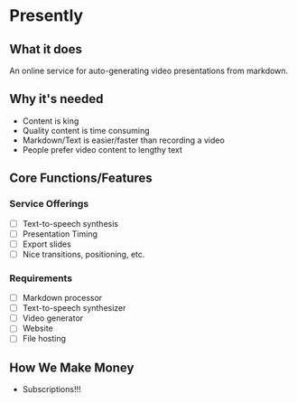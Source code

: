 # Presently

## What it does

An online service for auto-generating video presentations from markdown.

## Why it's needed

* Content is king
* Quality content is time consuming
* Markdown/Text is easier/faster than recording a video
* People prefer video content to lengthy text

## Core Functions/Features

### Service Offerings

- [ ] Text-to-speech synthesis
- [ ] Presentation Timing
- [ ] Export slides
- [ ] Nice transitions, positioning, etc.

### Requirements

- [ ] Markdown processor
- [ ] Text-to-speech synthesizer
- [ ] Video generator
- [ ] Website
- [ ] File hosting

## How We Make Money

* Subscriptions!!!